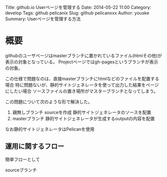 Title: github.io Userページを管理する
Date: 2014-05-22 11:00
Category: develop
Tags: github pelicanix
Slug: github pelicanxxx
Author: youske
Summary: Userページを管理する方法

# 概要
githubのユーザページはmasterブランチに置かれているファイル(htmlその他)が
表示の対象となっている。
Projectページではgh-pagesというブランチが表示の対象。

この仕様で問題なのは、直接masterブランチにhtmlなどのファイルを配置する場合
特に問題ないが、静的サイトジェネレータを使って出力した結果をページにしたい場合
ソースファイルの置き場所がマスターブランチとなってしまう。

この問題について次のような形で解決した。

1. 親無しブランチ sourceを作成 静的サイトジェネレータのソースを配置
2. masterブランチ 静的サイトジェネレータが生成するoutputの内容を配置

なお静的サイトジェネレータはPelicanを使用

## 運用に関するフロー
簡単フローとして

sourceブランチ



